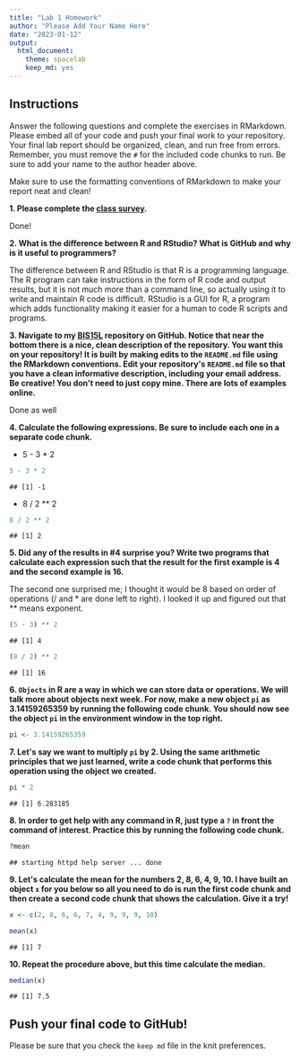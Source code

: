 ```yaml
---
title: "Lab 1 Homework"
author: "Please Add Your Name Here"
date: "2023-01-12"
output:
  html_document: 
    theme: spacelab
    keep_md: yes
---
```


## Instructions
Answer the following questions and complete the exercises in RMarkdown. Please embed all of your code and push your final work to your repository. Your final lab report should be organized, clean, and run free from errors. Remember, you must remove the `#` for the included code chunks to run. Be sure to add your name to the author header above.  

Make sure to use the formatting conventions of RMarkdown to make your report neat and clean!  

**1. Please complete the [class survey](https://forms.gle/8t9FZSBjgvFjzr4MA).**  

Done!

**2. What is the difference between R and RStudio? What is GitHub and why is it useful to programmers?**  

The difference between R and RStudio is that R is a programming language. The R program can take instructions in the form of R code and output results, but it is not much more than a command line, so actually using it to write and maintain R code is difficult. RStudio is a GUI for R, a program which adds functionality making it easier for a human to code R scripts and programs. 

**3. Navigate to my [BIS15L](https://github.com/jmledford3115/BIS15LW2023_jledford) repository on GitHub. Notice that near the bottom there is a nice, clean description of the repository. You want this on your repository! It is built by making edits to the `README.md` file using the RMarkdown conventions. Edit your repository's `README.md` file so that you have a clean informative description, including your email address. Be creative! You don't need to just copy mine. There are lots of examples online.**  

Done as well

**4. Calculate the following expressions. Be sure to include each one in a separate code chunk.**  
  + 5 - 3 * 2  

```r
5 - 3 * 2
```

```
## [1] -1
```
  + 8 / 2 ** 2  

```r
8 / 2 ** 2
```

```
## [1] 2
```

  
**5. Did any of the results in #4 surprise you? Write two programs that calculate each expression such that the result for the first example is 4 and the second example is 16.**    

The second one surprised me; I thought it would be 8 based on order of operations (/ and * are done left to right). I looked it up and figured out that ** means exponent.


```r
(5 - 3) ** 2
```

```
## [1] 4
```

```r
(8 / 2) ** 2
```

```
## [1] 16
```

**6. `Objects` in R are a way in which we can store data or operations. We will talk more about objects next week. For now, make a new object `pi` as 3.14159265359 by running the following code chunk. You should now see the object `pi` in the environment window in the top right.**  

```r
pi <- 3.14159265359
```

**7. Let's say we want to multiply `pi` by 2. Using the same arithmetic principles that we just learned, write a code chunk that performs this operation using the object we created.**  

```r
pi * 2
```

```
## [1] 6.283185
```

**8. In order to get help with any command in R, just type a `?` in front the command of interest. Practice this by running the following code chunk.**  

```r
?mean
```

```
## starting httpd help server ... done
```

**9. Let's calculate the mean for the numbers 2, 8, 6, 4, 9, 10. I have built an object `x` for you below so all you need to do is run the first code chunk and then create a second code chunk that shows the calculation. Give it a try!**  

```r
x <- c(2, 8, 6, 6, 7, 4, 9, 9, 9, 10)
```

```r
mean(x)
```

```
## [1] 7
```

**10. Repeat the procedure above, but this time calculate the median.**  

```r
median(x)
```

```
## [1] 7.5
```

## Push your final code to GitHub!
Please be sure that you check the `keep md` file in the knit preferences.  
